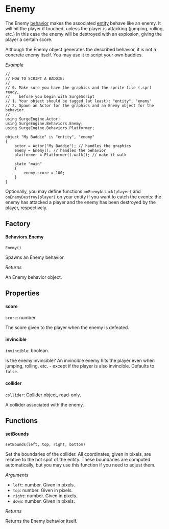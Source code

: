 Enemy
=====

The Enemy [behavior](/engine/behavior) makes the associated [entity](/engine/entity) behave like an enemy. It will hit the player if touched, unless the player is attacking (jumping, rolling, etc.) In this case the enemy will be destroyed with an explosion, giving the player a certain score.

Although the Enemy object generates the described behavior, it is not a concrete enemy itself. You may use it to script your own baddies.

*Example*

```
//
// HOW TO SCRIPT A BADDIE:
//
// 0. Make sure you have the graphics and the sprite file (.spr) ready,
//    before you begin with SurgeScript
// 1. Your object should be tagged (at least): "entity", "enemy"
// 2. Spawn an Actor for the graphics and an Enemy object for the behavior.
//
using SurgeEngine.Actor;
using SurgeEngine.Behaviors.Enemy;
using SurgeEngine.Behaviors.Platformer;

object "My Baddie" is "entity", "enemy"
{
    actor = Actor("My Baddie"); // handles the graphics
    enemy = Enemy(); // handles the behavior
    platformer = Platformer().walk(); // make it walk

    state "main"
    {
        enemy.score = 100;
    }
}
```

Optionally, you may define functions `onEnemyAttack(player)` and `onEnemyDestroy(player)` on your entity if you want to catch the events: the enemy has attacked a player and the enemy has been destroyed by the player, respectively.

Factory
-------

#### Behaviors.Enemy

`Enemy()`

Spawns an Enemy behavior.

*Returns*

An Enemy behavior object.

Properties
----------

#### score

`score`: number.

The score given to the player when the enemy is defeated.

#### invincible

`invincible`: boolean.

Is the enemy invincible? An invincible enemy hits the player even when jumping, rolling, etc. - except if the player is also invincible. Defaults to `false`.

#### collider

`collider`: [Collider](/engine/collider) object, read-only.

A collider associated with the enemy.

Functions
---------

#### setBounds

`setBounds(left, top, right, bottom)`

Set the boundaries of the collider. All coordinates, given in pixels, are relative to the hot spot of the entity. These boundaries are computed automatically, but you may use this function if you need to adjust them.

*Arguments*

* `left`: number. Given in pixels.
* `top`: number. Given in pixels.
* `right`: number. Given in pixels.
* `down`: number. Given in pixels.

*Returns*

Returns the Enemy behavior itself.
